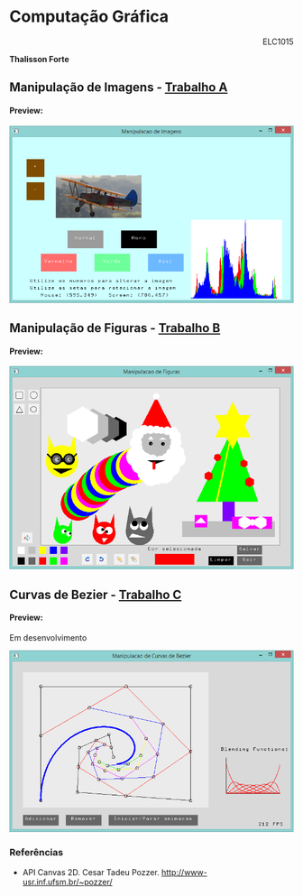 Computação Gráfica
======================================
<div align="right">ELC1015</div>

<b>Thalisson Forte</b><br>


Manipulação de Imagens - <a href="ThalissonForte_CG_TA">Trabalho A</a>
-----------------------------
#### Preview:
<div aling="center">
    <img src="https://github.com/thalissonforte/CG/blob/master/ThalissonForte_CG_TA/preview.png">
</div>

Manipulação de Figuras - <a href="ThalissonForte_CG_TB">Trabalho B</a>
-----------------------------
#### Preview:
<div aling="center">
    <img src="https://github.com/thalissonforte/CG/blob/master/ThalissonForte_CG_TB/preview.png">
</div>


Curvas de Bezier - <a href="ThalissonForte_CG_TC">Trabalho C</a>
-----------------------------
#### Preview:
Em desenvolvimento
<div aling="center">
    <img src="https://github.com/thalissonforte/CG/blob/master/ThalissonForte_CG_TC/preview.png">
</div>

### Referências
- API Canvas 2D. Cesar Tadeu Pozzer. http://www-usr.inf.ufsm.br/~pozzer/
